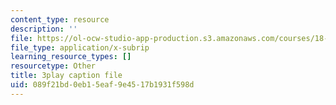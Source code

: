 ```yaml
---
content_type: resource
description: ''
file: https://ol-ocw-studio-app-production.s3.amazonaws.com/courses/18-03sc-differential-equations-fall-2011/089f21bd0eb15eaf9e4517b1931f598d_kRR9EVzr4lc.vtt
file_type: application/x-subrip
learning_resource_types: []
resourcetype: Other
title: 3play caption file
uid: 089f21bd-0eb1-5eaf-9e45-17b1931f598d
---
```

